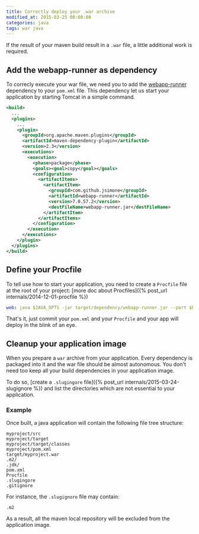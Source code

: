 ```yaml
---
title: Correctly deploy your .war archive
modified_at: 2015-03-25 00:00:00
categories: java
tags: war java
---
```


If the result of your maven build result in a `.war` file, a little additional
work is required.

## Add the webapp-runner as dependency

To correcly execute your war file, we need you to add the
[webapp-runner](https://github.com/jsimone/webapp-runner) dependency to your
`pom.xml` file. This dependency let us start your application by starting
Tomcat in a simple command.

```xml
<build>
  ...
  <plugins>
    ...
    <plugin>
      <groupId>org.apache.maven.plugins</groupId>
      <artifactId>maven-dependency-plugin</artifactId>
      <version>2.3</version>
      <executions>
        <execution>
          <phase>package</phase>
          <goals><goal>copy</goal></goals>
          <configuration>
            <artifactItems>
              <artifactItem>
                <groupId>com.github.jsimone</groupId>
                <artifactId>webapp-runner</artifactId>
                <version>7.0.57.2</version>
                <destFileName>webapp-runner.jar</destFileName>
              </artifactItem>
            </artifactItems>
          </configuration>
        </execution>
      </executions>
    </plugin>
  </plugins>
</build>
```

## Define your Procfile

To tell use how to start your application, you need to create a `Procfile` file
at the root of your project: [more doc about Procfiles]({% post_url internals/2014-12-01-procfile %})

```yaml
web: java $JAVA_OPTS -jar target/dependency/webapp-runner.jar --port $PORT target/*.war
```

That's it, just commit your `pom.xml` and your `Procfile` and your app will
deploy in the blink of an eye.

## Cleanup your application image

When you prepare a `war` archive from your application. Every dependency is packaged
into it and the war file should be almost autonomous. You don't need too keep all your
build dependencies in your application image.

To do so, [create a `.slugingore` file]({% post_url internals/2015-03-24-slugignore %}) and list the directories
which are not essential to your application.

### Example

Once built, a java application will contain the following file tree structure:

```text
myproject/src
myproject/target
myproject/target/classes
myproject/pom.xml
target/myproject.war
.m2/
.jdk/
pom.xml
Procfile
.slugingore
.gitignore
```

For instance, the `.slugignore` file may contain:

```text
.m2
```

As a result, all the maven local repository will be excluded from the
application image.
